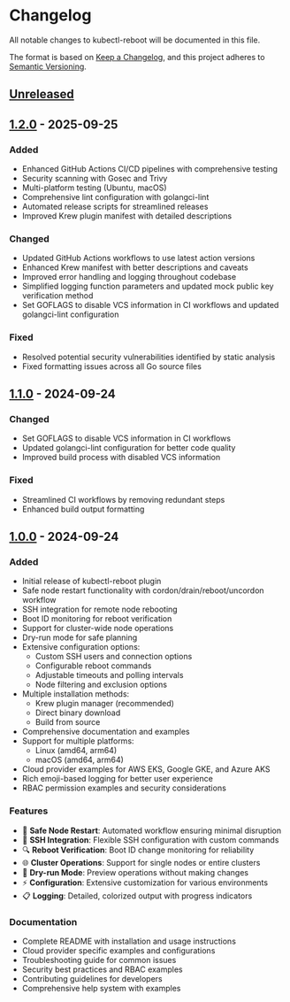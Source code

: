# Changelog

All notable changes to kubectl-reboot will be documented in this file.

The format is based on [Keep a Changelog](https://keepachangelog.com/en/1.0.0/),
and this project adheres to [Semantic Versioning](https://semver.org/spec/v2.0.0.html).

## [Unreleased]

## [1.2.0] - 2025-09-25

### Added
- Enhanced GitHub Actions CI/CD pipelines with comprehensive testing
- Security scanning with Gosec and Trivy
- Multi-platform testing (Ubuntu, macOS)
- Comprehensive lint configuration with golangci-lint
- Automated release scripts for streamlined releases
- Improved Krew plugin manifest with detailed descriptions

### Changed
- Updated GitHub Actions workflows to use latest action versions
- Enhanced Krew manifest with better descriptions and caveats
- Improved error handling and logging throughout codebase
- Simplified logging function parameters and updated mock public key verification method
- Set GOFLAGS to disable VCS information in CI workflows and updated golangci-lint configuration

### Fixed
- Resolved potential security vulnerabilities identified by static analysis
- Fixed formatting issues across all Go source files

## [1.1.0] - 2024-09-24

### Changed
- Set GOFLAGS to disable VCS information in CI workflows
- Updated golangci-lint configuration for better code quality
- Improved build process with disabled VCS information

### Fixed
- Streamlined CI workflows by removing redundant steps
- Enhanced build output formatting

## [1.0.0] - 2024-09-24

### Added
- Initial release of kubectl-reboot plugin
- Safe node restart functionality with cordon/drain/reboot/uncordon workflow
- SSH integration for remote node rebooting
- Boot ID monitoring for reboot verification
- Support for cluster-wide node operations
- Dry-run mode for safe planning
- Extensive configuration options:
  - Custom SSH users and connection options
  - Configurable reboot commands
  - Adjustable timeouts and polling intervals
  - Node filtering and exclusion options
- Multiple installation methods:
  - Krew plugin manager (recommended)
  - Direct binary download
  - Build from source
- Comprehensive documentation and examples
- Support for multiple platforms:
  - Linux (amd64, arm64)
  - macOS (amd64, arm64)
- Cloud provider examples for AWS EKS, Google GKE, and Azure AKS
- Rich emoji-based logging for better user experience
- RBAC permission examples and security considerations

### Features
- 🔄 **Safe Node Restart**: Automated workflow ensuring minimal disruption
- 🚀 **SSH Integration**: Flexible SSH configuration with custom commands
- 🔍 **Reboot Verification**: Boot ID change monitoring for reliability
- 🌐 **Cluster Operations**: Support for single nodes or entire clusters
- 🧪 **Dry-run Mode**: Preview operations without making changes
- ⚡ **Configuration**: Extensive customization for various environments
- 📋 **Logging**: Detailed, colorized output with progress indicators

### Documentation
- Complete README with installation and usage instructions
- Cloud provider specific examples and configurations
- Troubleshooting guide for common issues
- Security best practices and RBAC examples
- Contributing guidelines for developers
- Comprehensive help system with examples

[Unreleased]: https://github.com/ayetkin/kubectl-reboot/compare/v1.2.0...HEAD
[1.2.0]: https://github.com/ayetkin/kubectl-reboot/compare/v1.1.0...v1.2.0
[1.1.0]: https://github.com/ayetkin/kubectl-reboot/compare/v1.0.0...v1.1.0
[1.0.0]: https://github.com/ayetkin/kubectl-reboot/releases/tag/v1.0.0